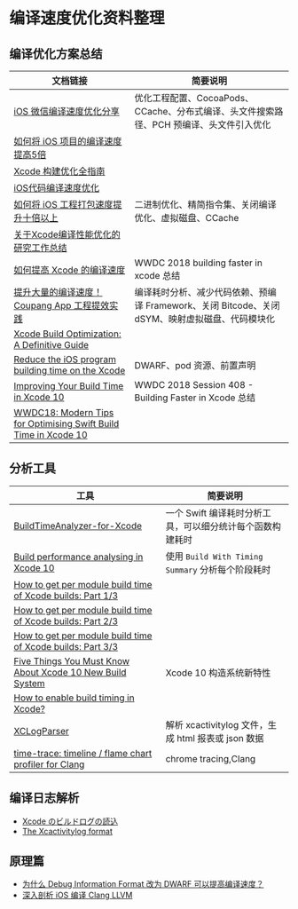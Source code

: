 # 编译速度优化资料整理

## 编译优化方案总结

文档链接 | 简要说明
-----|----
[iOS 微信编译速度优化分享](https://mp.weixin.qq.com/s?__biz=MzAwNDY1ODY2OQ==&mid=2649287160&idx=1&sn=bbdbc8ba8ea8cb9ba04bfb6e7bcfede6&scene=21#wechat_redirect) | 优化工程配置、CocoaPods、CCache、分布式编译、头文件搜索路径、PCH 预编译、头文件引入优化
[如何将 iOS 项目的编译速度提高5倍](https://zhuanlan.zhihu.com/p/27584726) |
[Xcode 构建优化全指南](https://mp.weixin.qq.com/s/CZDmkNvK5PvxZst2_jw3lA)|
[iOS代码编译速度优化](http://theewind.github.io/2016/08/11/iOS%E4%BB%A3%E7%A0%81%E7%BC%96%E8%AF%91%E9%80%9F%E5%BA%A6%E4%BC%98%E5%8C%96/)|
[如何将 iOS 工程打包速度提升十倍以上](https://bestswifter.com/improve_compile_speed/)| 二进制优化、精简指令集、关闭编译优化、虚拟磁盘、CCache
[关于Xcode编译性能优化的研究工作总结](https://blog.csdn.net/qq_25131687/article/details/52194034)|
[如何提高 Xcode 的编译速度](https://juejin.im/post/5b21449fe51d4506d33d1187)| WWDC 2018 building faster in xcode 总结
[提升大量的编译速度！Coupang App 工程提效实践](https://zhuanlan.zhihu.com/p/79723383) | 编译耗时分析、减少代码依赖、预编译 Framework、关闭 Bitcode、关闭 dSYM、映射虚拟磁盘、代码模块化
[Xcode Build Optimization: A Definitive Guide](https://blog.flexiple.com/xcode-build-optimization-a-definitive-guide/)|
[Reduce the iOS program building time on the Xcode](https://medium.com/@allenhyh/reduce-the-ios-program-building-time-on-the-xcode-afa9b87ee1cb)| DWARF、pod 资源、前置声明
[Improving Your Build Time in Xcode 10](https://patrickbalestra.com/blog/2018/08/27/improving-your-build-time-in-xcode-10.html) |  WWDC 2018 Session 408 - Building Faster in Xcode 总结
[WWDC18: Modern Tips for Optimising Swift Build Time in Xcode 10](https://shashikantjagtap.net/wwdc18-modern-tips-for-optimising-swift-build-time-in-xcode-10/) |

## 分析工具

工具 | 简要说明
-----|----
[BuildTimeAnalyzer-for-Xcode](https://github.com/RobertGummesson/BuildTimeAnalyzer-for-Xcode)| 一个 Swift 编译耗时分析工具，可以细分统计每个函数构建耗时
[Build performance analysing in Xcode 10](https://www.avanderlee.com/optimization/analysing-build-performance-xcode-10/)| 使用 `Build With Timing Summary` 分析每个阶段耗时
[How to get per module build time of Xcode builds: Part 1/3](https://xianwen.me/2019/07/17/per-module-build-time-xcode/) |
[How to get per module build time of Xcode builds: Part 2/3](https://xianwen.me/2019/07/24/per-module-build-time-xcode-part-2/) |
[How to get per module build time of Xcode builds: Part 3/3](https://xianwen.me/2019/08/14/how-to-get-per-module-build-time-of-xcode-builds-part-3/) |
[Five Things You Must Know About Xcode 10 New Build System](https://shashikantjagtap.net/five-things-you-must-know-about-xcode-10-new-build-system/) | Xcode 10 构造系统新特性
[How to enable build timing in Xcode?](https://stackoverflow.com/questions/1027923/how-to-enable-build-timing-in-xcode) |
[XCLogParser](https://github.com/spotify/XCLogParser) | 解析 xcactivitylog 文件，生成 html 报表或 json 数据
[time-trace: timeline / flame chart profiler for Clang](https://aras-p.info/blog/2019/01/16/time-trace-timeline-flame-chart-profiler-for-Clang/) | chrome tracing,Clang

## 编译日志解析

* [Xcode のビルドログの読込](https://techlife.cookpad.com/entry/2017/12/08/124532)
* [The Xcactivitylog format](https://github.com/spotify/XCLogParser/blob/master/docs/Xcactivitylog%20Format.md)

## 原理篇

* [为什么 Debug Information Format 改为 DWARF 可以提高编译速度？](https://mp.weixin.qq.com/s/97h0oeotOpyTc_a-9ZSJtQ)
* [深入剖析 iOS 编译 Clang LLVM](https://github.com/ming1016/study/wiki/%E6%B7%B1%E5%85%A5%E5%89%96%E6%9E%90-iOS-%E7%BC%96%E8%AF%91-Clang---LLVM)